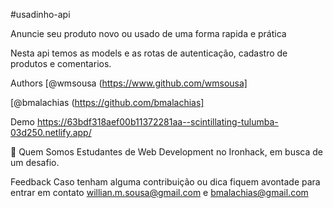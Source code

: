 #usadinho-api

Anuncie seu produto novo ou usado de uma forma rapida e prática

Nesta api temos as models e as rotas de autenticação, cadastro de produtos e comentarios.

Authors
[@wmsousa (https://www.github.com/wmsousa]

[@bmalachias (https://github.com/bmalachias]

Demo
https://63bdf318aef00b11372281aa--scintillating-tulumba-03d250.netlify.app/

🚀 Quem Somos
Estudantes de Web Development no Ironhack, em busca de um desafio.

Feedback
Caso tenham alguma contribuição ou dica fiquem avontade para entrar em contato willian.m.sousa@gmail.com e bmalachias@gmail.com
